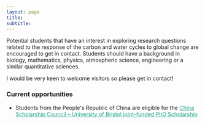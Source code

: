 ```yaml
---
layout: page
title:
subtitle:
---
```

Potential students that have an interest in exploring research questions related to the response of the carbon and water cycles to global change are  encouraged to get in contact. Students should have a background in biology, mathematics, physics, atmospheric science, engineering or a similar quantitative sciences.

I would be very keen to welcome visitors so please get in contact!

### Current opportunities

<!--
- <a href="http://www.bristol.ac.uk/biology/courses/postgraduate/phdstudentships/" style="color:#16a085">Unlocking the scaling puzzle in forest carbon and water fluxes</a>. PhD supervised at Bristol University in my group, co-supervised by Dr. Tristan Quaife (University of Reading), Dr Emily Lines (University of Cambridge) and Dr Mathew Wilkinson (Forest Research).

- <a href="https://www.findaphd.com/phds/project/ecophysiology-of-inga-a-key-revolutionary-genus-in-tropical-forest-restoration-nerc-gw4-dtp-phd-studentship-for-2022-entry-phd-in-geography/?p135264" style="color:#16a085">Ecophysiology of Inga: a key revolutionary genus in tropical forest restoration</a>. PhD supervised at Exeter University by Lina Mercado.
-->

- Students from the People's Republic of China are eligible for the
<a href="https://www.bristol.ac.uk/students/support/finances/scholarships/china-scholarship-council/" style="color:#16a085">China Scholarship Council – University of Bristol joint-funded PhD Scholarship</a>




<!-- Global site tag (gtag.js) - Google Analytics -->
<script async src="https://www.googletagmanager.com/gtag/js?id=UA-45662310-1"></script>
<script>
  window.dataLayer = window.dataLayer || [];
  function gtag(){dataLayer.push(arguments);}
  gtag('js', new Date());

  gtag('config', 'UA-45662310-1');
</script>
